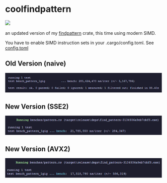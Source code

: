 # coolfindpattern

<a href="https://crates.io/crates/coolfindpattern"><img src="https://img.shields.io/crates/v/coolfindpattern.svg"></img></a>

an updated version of my [findpattern](https://github.com/unknowntrojan/findpattern) crate, this time using modern SIMD.

You have to enable SIMD instruction sets in your .cargo/config.toml. See [config.toml](./.cargo/config.toml)

## Old Version (naive)

![Old Benchmark (285ms/GB)](./images/old.png)

## New Version (SSE2)

![New Benchmark SSE2 (21ms/GB)](./images/sse2.png)

## New Version (AVX2)

![New Benchmark AVX2 (17ms/GB)](./images/avx2.png)
